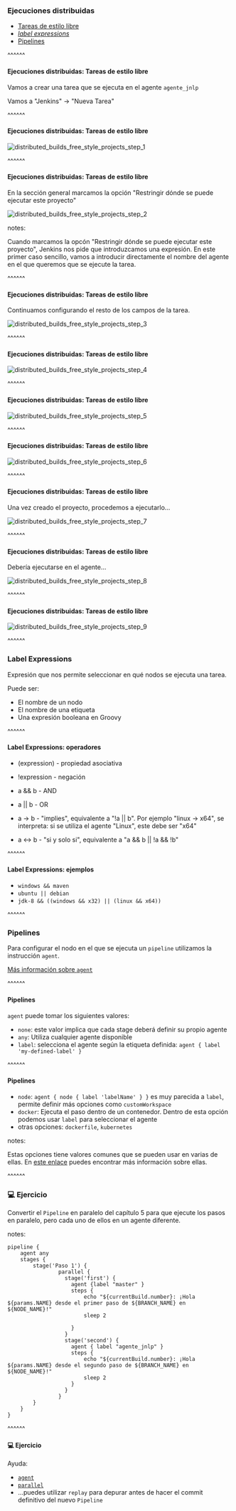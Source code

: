 ### Ejecuciones distribuidas

* [Tareas de estilo libre](/#build_distributed_freestyle_projects)
* [_label expressions_](/#label_expressions)
* [Pipelines](/#build_distributed_pipelines)

^^^^^^
<!-- .element: id="build_distributed_freestyle_projects" -->
#### Ejecuciones distribuidas: Tareas de estilo libre 

Vamos a crear una tarea que se ejecuta en el agente `agente_jnlp`

Vamos a "Jenkins" -> "Nueva Tarea"

^^^^^^
#### Ejecuciones distribuidas: Tareas de estilo libre 

![distributed_builds_free_style_projects_step_1](/slides/images/distributed_builds_free_style_projects_step_1.png)<!-- .element: style="height: 60vh" -->

^^^^^^
#### Ejecuciones distribuidas: Tareas de estilo libre 

En la sección general marcamos la opción "Restringir dónde se puede ejecutar este proyecto"

![distributed_builds_free_style_projects_step_2](/slides/images/distributed_builds_free_style_projects_step_2.png)<!-- .element: style="height: 60vh" -->

notes:

Cuando marcamos la opcón "Restringir dónde se puede ejecutar este proyecto", Jenkins nos pide que 
introduzcamos una expresión. En este primer caso sencillo, vamos a introducir directamente el nombre
del agente en el que queremos que se ejecute la tarea.

^^^^^^
#### Ejecuciones distribuidas: Tareas de estilo libre 

Continuamos configurando el resto de los campos de la tarea.

![distributed_builds_free_style_projects_step_3](/slides/images/distributed_builds_free_style_projects_step_3.png)

^^^^^^
#### Ejecuciones distribuidas: Tareas de estilo libre 

![distributed_builds_free_style_projects_step_4](/slides/images/distributed_builds_free_style_projects_step_4.png)

^^^^^^
#### Ejecuciones distribuidas: Tareas de estilo libre 

![distributed_builds_free_style_projects_step_5](/slides/images/distributed_builds_free_style_projects_step_5.png)

^^^^^^
#### Ejecuciones distribuidas: Tareas de estilo libre 

![distributed_builds_free_style_projects_step_6](/slides/images/distributed_builds_free_style_projects_step_6.png)

^^^^^^
#### Ejecuciones distribuidas: Tareas de estilo libre 

Una vez creado el proyecto, procedemos a ejecutarlo...

![distributed_builds_free_style_projects_step_7](/slides/images/distributed_builds_free_style_projects_step_7.png)<!-- .element: style="height: 60vh" -->

^^^^^^
#### Ejecuciones distribuidas: Tareas de estilo libre 

Debería ejecutarse en el agente...

![distributed_builds_free_style_projects_step_8](/slides/images/distributed_builds_free_style_projects_step_8.png)<!-- .element: style="height: 60vh" -->

^^^^^^
#### Ejecuciones distribuidas: Tareas de estilo libre 

![distributed_builds_free_style_projects_step_9](/slides/images/distributed_builds_free_style_projects_step_9.png)

^^^^^^
<!-- .element: id="label_expressions" -->
### Label Expressions

Expresión que nos permite seleccionar en qué nodos se ejecuta una tarea.

Puede ser:

* El nombre de un nodo
* El nombre de una etiqueta
* Una expresión booleana en Groovy


^^^^^^
#### Label Expressions: operadores

* (expression) - propiedad asociativa  
* !expression - negación
* a && b - AND
* a || b - OR
* a -> b - "implies", equivalente a "!a || b". Por ejemplo "linux -> x64", se interpreta: si se utiliza el agente "Linux", 
  este debe ser "x64"
  
* a <-> b - "si y solo si", equivalente a "a && b || !a && !b"

^^^^^^
#### Label Expressions: ejemplos

* `windows && maven`
* `ubuntu || debian`
* `jdk-8 && ((windows && x32) || (linux && x64))`


^^^^^^
<!-- .element: id="build_distributed_pipelines" -->
### Pipelines

Para configurar el nodo en el que se ejecuta un `pipeline` utilizamos la instrucción `agent`.

[Más información sobre `agent`](https://jenkins.io/doc/book/pipeline/syntax/#agent)

^^^^^^
#### Pipelines

`agent` puede tomar los siguientes valores:

* `none`: este valor implica que cada stage deberá definir su propio agente
* `any`: Utiliza cualquier agente disponible
* `label`: selecciona el agente según la etiqueta definida: `agent { label 'my-defined-label' }`

^^^^^^
#### Pipelines

* `node`: `agent { node { label 'labelName' } }` es muy parecida a `label`, permite definir más opciones
  como `customWorkspace` 
* `docker`: Ejecuta el paso dentro de un contenedor. Dentro de esta opción podemos usar `label` para
  seleccionar el agente
* otras opciones: `dockerfile`, `kubernetes`


notes:

Estas opciones tiene valores comunes que se pueden usar en varias de ellas. En 
[este enlace](https://jenkins.io/doc/book/pipeline/syntax/#common-options)
puedes encontrar más información sobre ellas.

^^^^^^

### 💻️ Ejercicio

Convertir el `Pipeline` en paralelo del capítulo 5 para que ejecute 
los pasos en paralelo, pero cada uno de ellos en un agente diferente.

notes:

```Jenkinsfile
pipeline {
    agent any 
    stages {
        stage('Paso 1') {
                parallel {
                  stage('first') {
                    agent {label "master" }
                    steps {
                        echo "${currentBuild.number}: ¡Hola ${params.NAME} desde el primer paso de ${BRANCH_NAME} en ${NODE_NAME}!"
                        sleep 2
                        
                    }
                  }
                  stage('second') {
                    agent { label "agente_jnlp" }
                    steps {
                        echo "${currentBuild.number}: ¡Hola ${params.NAME} desde el segundo paso de ${BRANCH_NAME} en ${NODE_NAME}!"
                        sleep 2
                    }
                  }
                }
        }
    }
}
```

^^^^^^

#### 💻️ Ejercicio

Ayuda:
* [`agent`](https://jenkins.io/doc/book/pipeline/syntax/#agent)
* [`parallel`](https://jenkins.io/doc/book/pipeline/syntax/#parallel)
* ...puedes utilizar `replay` para depurar antes de hacer el commit definitivo del nuevo `Pipeline`